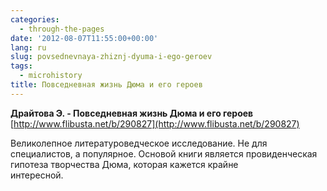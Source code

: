 ```yaml
---
categories:
  - through-the-pages
date: '2012-08-07T11:55:00+00:00'
lang: ru
slug: povsednevnaya-zhiznj-dyuma-i-ego-geroev
tags:
  - microhistory
title: Повседневная жизнь Дюма и его героев
---
```



**Драйтова Э. - Повседневная жизнь Дюма и его героев**  
[http://www.flibusta.net/b/290827](http://www.flibusta.net/b/290827)  

Великолепное литературоведческое исследование. Не для специалистов, а популярное. Основой книги является провиденческая гипотеза творчества Дюма, которая кажется крайне  
интересной.